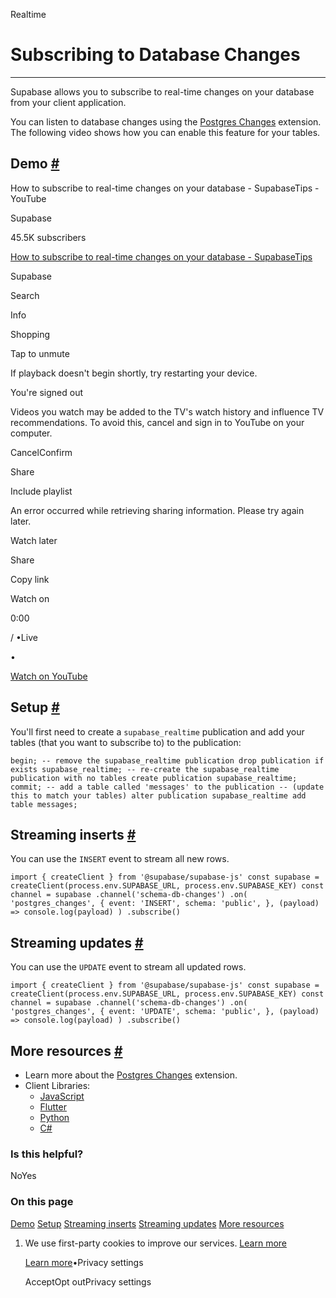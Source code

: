 Realtime

# Subscribing to Database Changes

* * *

Supabase allows you to subscribe to real-time changes on your database from your client application.

You can listen to database changes using the [Postgres Changes](https://supabase.com/docs/guides/realtime/postgres-changes) extension.
The following video shows how you can enable this feature for your tables.

## Demo [\#](https://supabase.com/docs/guides/realtime/subscribing-to-database-changes\#demo)

How to subscribe to real-time changes on your database - SupabaseTips - YouTube

Supabase

45.5K subscribers

[How to subscribe to real-time changes on your database - SupabaseTips](https://www.youtube.com/watch?v=2rUjcmgZDwQ)

Supabase

Search

Info

Shopping

Tap to unmute

If playback doesn't begin shortly, try restarting your device.

You're signed out

Videos you watch may be added to the TV's watch history and influence TV recommendations. To avoid this, cancel and sign in to YouTube on your computer.

CancelConfirm

Share

Include playlist

An error occurred while retrieving sharing information. Please try again later.

Watch later

Share

Copy link

Watch on

0:00

/ •Live

•

[Watch on YouTube](https://www.youtube.com/watch?v=2rUjcmgZDwQ "Watch on YouTube")

## Setup [\#](https://supabase.com/docs/guides/realtime/subscribing-to-database-changes\#setup)

You'll first need to create a `supabase_realtime` publication and add your tables (that you want to subscribe to) to the publication:

`
begin;
-- remove the supabase_realtime publication
drop
publication if exists supabase_realtime;
-- re-create the supabase_realtime publication with no tables
create publication supabase_realtime;
commit;
-- add a table called 'messages' to the publication
-- (update this to match your tables)
alter
publication supabase_realtime add table messages;
`

## Streaming inserts [\#](https://supabase.com/docs/guides/realtime/subscribing-to-database-changes\#streaming-inserts)

You can use the `INSERT` event to stream all new rows.

`
import { createClient } from '@supabase/supabase-js'
const supabase = createClient(process.env.SUPABASE_URL, process.env.SUPABASE_KEY)
const channel = supabase
.channel('schema-db-changes')
.on(
    'postgres_changes',
    {
      event: 'INSERT',
      schema: 'public',
    },
    (payload) => console.log(payload)
)
.subscribe()
`

## Streaming updates [\#](https://supabase.com/docs/guides/realtime/subscribing-to-database-changes\#streaming-updates)

You can use the `UPDATE` event to stream all updated rows.

`
import { createClient } from '@supabase/supabase-js'
const supabase = createClient(process.env.SUPABASE_URL, process.env.SUPABASE_KEY)
const channel = supabase
.channel('schema-db-changes')
.on(
    'postgres_changes',
    {
      event: 'UPDATE',
      schema: 'public',
    },
    (payload) => console.log(payload)
)
.subscribe()
`

## More resources [\#](https://supabase.com/docs/guides/realtime/subscribing-to-database-changes\#more-resources)

- Learn more about the [Postgres Changes](https://supabase.com/docs/guides/realtime/postgres-changes) extension.
- Client Libraries:
  - [JavaScript](https://supabase.com/docs/reference/javascript/subscribe)
  - [Flutter](https://supabase.com/docs/reference/dart/stream)
  - [Python](https://supabase.com/docs/reference/python/subscribe)
  - [C#](https://supabase.com/docs/reference/csharp/subscribe)

### Is this helpful?

NoYes

### On this page

[Demo](https://supabase.com/docs/guides/realtime/subscribing-to-database-changes#demo) [Setup](https://supabase.com/docs/guides/realtime/subscribing-to-database-changes#setup) [Streaming inserts](https://supabase.com/docs/guides/realtime/subscribing-to-database-changes#streaming-inserts) [Streaming updates](https://supabase.com/docs/guides/realtime/subscribing-to-database-changes#streaming-updates) [More resources](https://supabase.com/docs/guides/realtime/subscribing-to-database-changes#more-resources)

1. We use first-party cookies to improve our services. [Learn more](https://supabase.com/privacy#8-cookies-and-similar-technologies-used-on-our-european-services)



   [Learn more](https://supabase.com/privacy#8-cookies-and-similar-technologies-used-on-our-european-services)•Privacy settings





   AcceptOpt outPrivacy settings